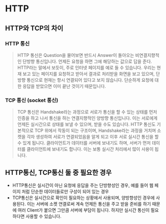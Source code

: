 # HTTP

## HTTP와 TCP의 차이

### HTTP 통신

> HTTP 통신은 Question을 물어보면 반드시 Answer이 돌아오는 비연결지향적인 단방향 통신입니다. 언제든 요청을 하면 그에 해당하는 값으로 답을 준다. HTTP라는 말에서 보듯이, 주로 인터넷 페이지를 예로 들 수 있습니다. 우리는 현재 보고 있는 페이지를 요청하고 받아서 결과로 처리받을 화면을 보고 있으며, 단방향 통신으로 현재는 항시 연결되어 있다고 보지 않습니다. 단순하게 요청에 대한 응답을 받았으면 이미 끝난 것이기 때문입니다.

### TCP 통신 (socket 통신)

> TCP 통신은 Handshake라는 과정으로 서로가 통신을 할 수 있는 상태를 먼저 인증을 하고 나서 통신을 하는 연결지향적인 양방향 통신입니다. 이는 서로에게 언제든 실시간으로 상태를 보낼 수 있으며, 받을 수도 있습니다. HTTP 통신도 기본적으로 TCP 위에서 작동이 되는 구조이며, Handshake라는 과정을 거치며 소켓을 각자 생성하여 서로가 연결되었음을 알게 되고 이후 서로 실시간 통신을 할 수 있게 됩니다. 클라이언트가 데이터를 서버에 보내기도 하며, 서버가 먼저 데이터를 클라이언트에 보내기도 합니다. 이는 보통 실시간 처리에서 많이 사용이 됩니다.

## HTTP통신, TCP통신 둘 중 필요한 경우

- HTTP통신은 실시간이 아닌 요청에 응답을 주는 단방향성인 경우, 예를 들어 웹 페이지 처럼 단순한 데이터들로만 구성이 되어 있는 경우
- TCP통신은 실시간으로 확인이 필요하는 상황에서 사용되며, 양방향성인 경우에 사용된다. 이는 서버에 소켓 연결로써 계속 언제든 통신을 주고 받을 준비를 하기 때문에 여러 Client가 붙으면 그만큼 서버에 부담이 됩니다. 하지만 실시간 통신이 필요하다면 사용할 수 있습니다.
